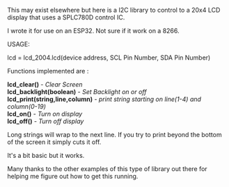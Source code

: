This may exist elsewhere but here is a I2C library to control to a 20x4 LCD display that uses a SPLC780D control IC.

I wrote it for use on an ESP32.  Not sure if it work on a 8266.

USAGE:

  lcd = lcd_2004.lcd(device address, SCL Pin Number, SDA Pin Number)

Functions implemented are :

  <b>lcd_clear()</b> - <i>Clear Screen</i><br>
  <b>lcd_backlight(boolean)</b> - <i>Set Backlight on or off</i><br>
  <b>lcd_print(string,line,column)</b> - <i>print string starting on line(1-4) and column(0-19)</i><br>
  <b>lcd_on()</b> - <i>Turn on display</i><br>
  <b>lcd_off()</b> - <i>Turn off display</i><br>
  
Long strings will wrap to the next line.
If you try to print beyond the bottom of the screen it simply cuts it off.

It's a bit basic but it works.

Many thanks to the other examples of this type of library out there for helping me figure out how to get this running.
